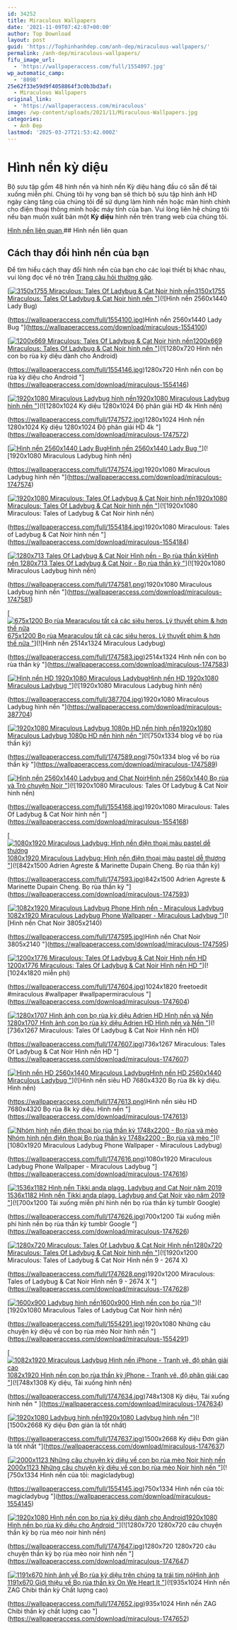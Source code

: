 ```yaml
---
id: 34252
title: Miraculous Wallpapers
date: '2021-11-09T07:42:07+00:00'
author: Top Download
layout: post
guid: 'https://Tophinhanhdep.com/anh-dep/miraculous-wallpapers/'
permalink: /anh-dep/miraculous-wallpapers/
fifu_image_url:
  - 'https://wallpaperaccess.com/full/1554097.jpg'
wp_automatic_camp:
  - '8098'
25e62f33e59d9f4058864f3c0b3bd3af:
  - Miraculous Wallpapers
original_link:
  - 'https://wallpaperaccess.com/miraculous'
image: /wp-content/uploads/2021/11/Miraculous-Wallpapers.jpg
categories:
  - Ảnh Đẹp
lastmod: '2025-03-27T21:53:42.000Z'
---
```

# Hình nền kỳ diệu

Bộ sưu tập gồm 48 hình nền và hình nền Kỳ diệu hàng đầu có sẵn để tải xuống miễn phí. Chúng tôi hy vọng bạn sẽ thích bộ sưu tập hình ảnh HD ngày càng tăng của chúng tôi để sử dụng làm hình nền hoặc màn hình chính cho điện thoại thông minh hoặc máy tính của bạn. Vui lòng liên hệ chúng tôi nếu bạn muốn xuất bản một **Kỳ diệu** hình nền trên trang web của chúng tôi.

[Hình nền liên quan ](#related) ## Hình nền liên quan

## Cách thay đổi hình nền của bạn

Để tìm hiểu cách thay đổi hình nền của bạn cho các loại thiết bị khác nhau, vui lòng đọc về nó trên [Trang câu hỏi thường gặp](https://tophinhanhdep.com/faq/).

  
[[![3150x1755 Miraculous: Tales Of Ladybug & Cat Noir hình nền](https://wallpaperaccess.com/full/1554097.jpg)3150x1755 Miraculous: Tales Of Ladybug &amp; Cat Noir hình nền "](https://wallpaperaccess.com/download/miraculous-1554097)](![Hình nền 2560x1440 Lady Bug)

(https://wallpaperaccess.com/full/1554100.jpg)Hình nền 2560x1440 Lady Bug "](https://wallpaperaccess.com/download/miraculous-1554100)

[[![1200x669 Miraculous: Tales Of Ladybug & Cat Noir hình nền](https://wallpaperaccess.com/full/387821.jpg)1200x669 Miraculous: Tales Of Ladybug &amp; Cat Noir hình nền "](https://wallpaperaccess.com/download/miraculous-387821)](![1280x720 Hình nền con bọ rùa kỳ diệu dành cho Android)

(https://wallpaperaccess.com/full/1554146.jpg)1280x720 Hình nền con bọ rùa kỳ diệu cho Android "](https://wallpaperaccess.com/download/miraculous-1554146)

[[![1920x1080 Miraculous Ladybug hình nền](https://wallpaperaccess.com/full/1747569.jpg)1920x1080 Miraculous Ladybug hình nền "](https://wallpaperaccess.com/download/miraculous-1747569)](![1280x1024 Kỳ diệu 1280x1024 Độ phân giải HD 4k Hình nền)

(https://wallpaperaccess.com/full/1747572.jpg)1280x1024 Hình nền 1280x1024 Kỳ diệu 1280x1024 Độ phân giải HD 4k "](https://wallpaperaccess.com/download/miraculous-1747572)

[[![Hình nền 2560x1440 Lady Bug](https://wallpaperaccess.com/full/1554127.jpg)Hình nền 2560x1440 Lady Bug "](https://wallpaperaccess.com/download/miraculous-1554127)](![1920x1080 Miraculous Ladybug hình nền)

(https://wallpaperaccess.com/full/1747574.jpg)1920x1080 Miraculous Ladybug hình nền "](https://wallpaperaccess.com/download/miraculous-1747574)

[[![1920x1080 Miraculous: Tales Of Ladybug & Cat Noir hình nền](https://wallpaperaccess.com/full/1554126.jpg)1920x1080 Miraculous: Tales Of Ladybug &amp; Cat Noir hình nền "](https://wallpaperaccess.com/download/miraculous-1554126)](![1920x1080 Miraculous: Tales of Ladybug & Cat Noir hình nền)

(https://wallpaperaccess.com/full/1554184.jpg)1920x1080 Miraculous: Tales of Ladybug &amp; Cat Noir hình nền "](https://wallpaperaccess.com/download/miraculous-1554184)

[[![1280x713 Tales Of Ladybug & Cat Noir Hình nền - Bọ rùa thần kỳ](https://wallpaperaccess.com/full/1747579.jpg)Hình nền 1280x713 Tales Of Ladybug &amp; Cat Noir - Bọ rùa thần kỳ "](https://wallpaperaccess.com/download/miraculous-1747579)](![1920x1080 Miraculous Ladybug hình nền)

(https://wallpaperaccess.com/full/1747581.png)1920x1080 Miraculous Ladybug hình nền "](https://wallpaperaccess.com/download/miraculous-1747581)

[[![675x1200 Bọ rùa Mearaculou tất cả các siêu heros.  Lý thuyết phim & hơn thế nữa](https://wallpaperaccess.com/full/1747582.jpg)675x1200 Bọ rùa Mearaculou tất cả các siêu heros. Lý thuyết phim &amp; hơn thế nữa "](https://wallpaperaccess.com/download/miraculous-1747582)](![Hình nền 2514x1324 Miraculous Ladybug)

(https://wallpaperaccess.com/full/1747583.jpg)2514x1324 Hình nền con bọ rùa thần kỳ "](https://wallpaperaccess.com/download/miraculous-1747583)

[[![Hình nền HD 1920x1080 Miraculous Ladybug](https://wallpaperaccess.com/full/1747585.png)Hình nền HD 1920x1080 Miraculous Ladybug "](https://wallpaperaccess.com/download/miraculous-1747585)](![1920x1080 Miraculous Ladybug hình nền)

(https://wallpaperaccess.com/full/387704.jpg)1920x1080 Miraculous Ladybug hình nền "](https://wallpaperaccess.com/download/miraculous-387704)

[[![1920x1080 Miraculous Ladybug 1080p HD nền hình nền](https://wallpaperaccess.com/full/1747586.jpg)1920x1080 Miraculous Ladybug 1080p HD nền hình nền "](https://wallpaperaccess.com/download/miraculous-1747586)](![750x1334 blog về bọ rùa thần kỳ)

(https://wallpaperaccess.com/full/1747589.png)750x1334 blog về bọ rùa thần kỳ "](https://wallpaperaccess.com/download/miraculous-1747589)

[[![Hình nền 2560x1440 Ladybug and Chat Noir](https://wallpaperaccess.com/full/387843.jpg)Hình nền 2560x1440 Bọ rùa và Trò chuyện Noir "](https://wallpaperaccess.com/download/miraculous-387843)](![1920x1080 Miraculous: Tales Of Ladybug & Cat Noir hình nền)

(https://wallpaperaccess.com/full/1554168.jpg)1920x1080 Miraculous: Tales Of Ladybug &amp; Cat Noir hình nền "](https://wallpaperaccess.com/download/miraculous-1554168)

[[![1080x1920 Miraculous Ladybug: Hình nền điện thoại màu pastel dễ thương](https://wallpaperaccess.com/full/376224.png)1080x1920 Miraculous Ladybug: Hình nền điện thoại màu pastel dễ thương "](https://wallpaperaccess.com/download/miraculous-376224)](![842x1500 Adrien Agreste & Marinette Dupain Cheng.  Bọ rùa thần kỳ)

(https://wallpaperaccess.com/full/1747593.jpg)842x1500 Adrien Agreste &amp; Marinette Dupain Cheng. Bọ rùa thần kỳ "](https://wallpaperaccess.com/download/miraculous-1747593)

[[![1082x1920 Miraculous Ladybug Phone Hình nền - Miraculous Ladybug](https://wallpaperaccess.com/full/1554169.jpg)1082x1920 Miraculous Ladybug Phone Wallpaper - Miraculous Ladybug "](https://wallpaperaccess.com/download/miraculous-1554169)](![Hình nền Chat Noir 3805x2140)

(https://wallpaperaccess.com/full/1747595.jpg)Hình nền Chat Noir 3805x2140 "](https://wallpaperaccess.com/download/miraculous-1747595)

[[![1200x1776 Miraculous: Tales Of Ladybug & Cat Noir Hình nền HD](https://wallpaperaccess.com/full/1747603.jpg)1200x1776 Miraculous: Tales Of Ladybug &amp; Cat Noir Hình nền HD "](https://wallpaperaccess.com/download/miraculous-1747603)](![1024x1820 miễn phí)

(https://wallpaperaccess.com/full/1747604.jpg)1024x1820 freetoedit #miraculous #wallpaper #wallpapermiraculous "](https://wallpaperaccess.com/download/miraculous-1747604)

[[![1280x1707 Hình ảnh con bọ rùa kỳ diệu Adrien HD Hình nền và Nền](https://wallpaperaccess.com/full/1554294.png)1280x1707 Hình ảnh con bọ rùa kỳ diệu Adrien HD Hình nền và Nền "](https://wallpaperaccess.com/download/miraculous-1554294)](![736x1267 Miraculous: Tales Of Ladybug & Cat Noir Hình nền HD)

(https://wallpaperaccess.com/full/1747607.jpg)736x1267 Miraculous: Tales Of Ladybug &amp; Cat Noir Hình nền HD "](https://wallpaperaccess.com/download/miraculous-1747607)

[[![Hình nền HD 2560x1440 Miraculous Ladybug](https://wallpaperaccess.com/full/1747608.jpg)Hình nền HD 2560x1440 Miraculous Ladybug "](https://wallpaperaccess.com/download/miraculous-1747608)](![Hình nền siêu HD 7680x4320 Bọ rùa 8k kỳ diệu.  Hình nền)

(https://wallpaperaccess.com/full/1747613.png)Hình nền siêu HD 7680x4320 Bọ rùa 8k kỳ diệu. Hình nền "](https://wallpaperaccess.com/download/miraculous-1747613)

[[![Nhóm hình nền điện thoại bọ rùa thần kỳ 1748x2200 - Bọ rùa và mèo](https://wallpaperaccess.com/full/1554319.jpg)Nhóm hình nền điện thoại Bọ rùa thần kỳ 1748x2200 - Bọ rùa và mèo "](https://wallpaperaccess.com/download/miraculous-1554319)](![1080x1920 Miraculous Ladybug Phone Wallpaper - Miraculous Ladybug)

(https://wallpaperaccess.com/full/1747616.png)1080x1920 Miraculous Ladybug Phone Wallpaper - Miraculous Ladybug "](https://wallpaperaccess.com/download/miraculous-1747616)

[[![1536x1182 Hình nền Tikki anda plagg.  Ladybug and Cat Noir năm 2019](https://wallpaperaccess.com/full/1554172.png)1536x1182 Hình nền Tikki anda plagg. Ladybug and Cat Noir vào năm 2019 "](https://wallpaperaccess.com/download/miraculous-1554172)](![700x1200 Tải xuống miễn phí hình nền bọ rùa thần kỳ tumblr Google)

(https://wallpaperaccess.com/full/1747626.jpg)700x1200 Tải xuống miễn phí hình nền bọ rùa thần kỳ tumblr Google "](https://wallpaperaccess.com/download/miraculous-1747626)

[[![1280x720 Miraculous: Tales Of Ladybug & Cat Noir Hình nền](https://wallpaperaccess.com/full/1554150.jpg)1280x720 Miraculous: Tales Of Ladybug &amp; Cat Noir hình nền "](https://wallpaperaccess.com/download/miraculous-1554150)](![1920x1200 Miraculous: Tales of Ladybug & Cat Noir Hình nền 9 - 2674 X)

(https://wallpaperaccess.com/full/1747628.png)1920x1200 Miraculous: Tales of Ladybug &amp; Cat Noir Hình nền 9 - 2674 X "](https://wallpaperaccess.com/download/miraculous-1747628)

[[![1600x900 Ladybug hình nền](https://wallpaperaccess.com/full/1747631.jpg)1600x900 Hình nền con bọ rùa "](https://wallpaperaccess.com/download/miraculous-1747631)](![1920x1080 Miraculous Tales of Ladybug Cat Noir hình nền)

(https://wallpaperaccess.com/full/1554291.jpg)1920x1080 Những câu chuyện kỳ ​​diệu về con bọ rùa mèo Noir hình nền "](https://wallpaperaccess.com/download/miraculous-1554291)

[[![1082x1920 Miraculous Ladybug Hình nền iPhone - Tranh vẽ, độ phân giải cao](https://wallpaperaccess.com/full/1747633.jpg)1082x1920 Hình nền con bọ rùa thần kỳ iPhone - Tranh vẽ, độ phân giải cao "](https://wallpaperaccess.com/download/miraculous-1747633)](![748x1308 Kỳ diệu, Tải xuống hình nền)

(https://wallpaperaccess.com/full/1747634.jpg)748x1308 Kỳ diệu, Tải xuống hình nền " ](https://wallpaperaccess.com/download/miraculous-1747634)

[[![1920x1080 Ladybug hình nền](https://wallpaperaccess.com/full/1747635.jpg)1920x1080 Ladybug hình nền "](https://wallpaperaccess.com/download/miraculous-1747635)](![1500x2668 Kỳ diệu Đơn giản là tốt nhất)

(https://wallpaperaccess.com/full/1747637.jpg)1500x2668 Kỳ diệu Đơn giản là tốt nhất "](https://wallpaperaccess.com/download/miraculous-1747637)

[[![2000x1123 Những câu chuyện kỳ ​​diệu về con bọ rùa mèo Noir hình nền](https://wallpaperaccess.com/full/1747638.jpg)2000x1123 Những câu chuyện kỳ ​​diệu về con bọ rùa mèo Noir hình nền "](https://wallpaperaccess.com/download/miraculous-1747638)](![750x1334 Hình nền của tôi: magicladybug)

(https://wallpaperaccess.com/full/1554145.jpg)750x1334 Hình nền của tôi: magicladybug "](https://wallpaperaccess.com/download/miraculous-1554145)

[[![1920x1080 Hình nền con bọ rùa kỳ diệu dành cho Android](https://wallpaperaccess.com/full/1747643.jpg)1920x1080 Hình nền bọ rùa kỳ diệu cho Android "](https://wallpaperaccess.com/download/miraculous-1747643)](![1280x720 1280x720 câu chuyện thần kỳ bọ rùa mèo noir hình nền)

(https://wallpaperaccess.com/full/1747647.jpg)1280x720 1280x720 câu chuyện thần kỳ bọ rùa mèo noir hình nền "](https://wallpaperaccess.com/download/miraculous-1747647)

[[![1191x670 hình ảnh về Bọ rùa kỳ diệu trên chúng ta trái tim nó](https://wallpaperaccess.com/full/1747651.jpg)Hình ảnh 1191x670 Giới thiệu về Bọ rùa thần kỳ On We Heart It "](https://wallpaperaccess.com/download/miraculous-1747651)](![935x1024 Hình nền ZAG Chibi thần kỳ Chất lượng cao)

(https://wallpaperaccess.com/full/1747652.jpg)935x1024 Hình nền ZAG Chibi thần kỳ chất lượng cao "](https://wallpaperaccess.com/download/miraculous-1747652)
